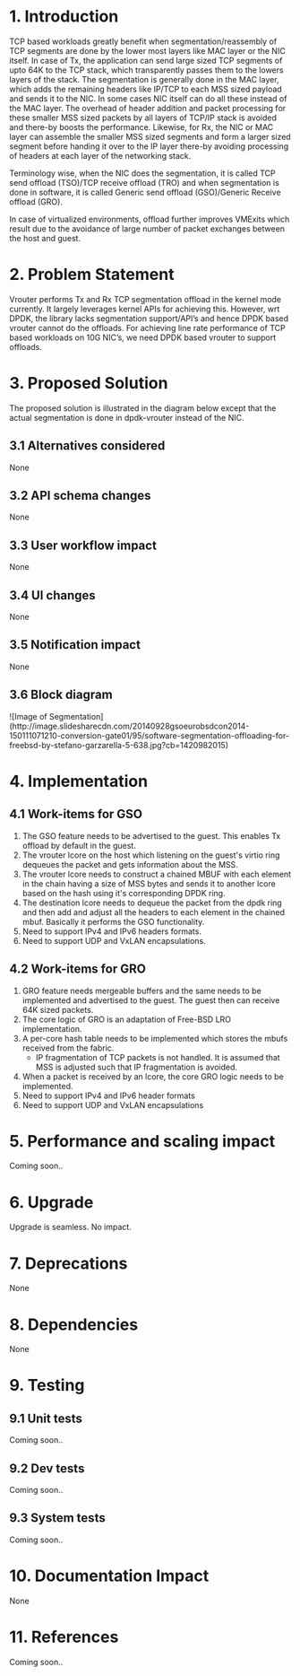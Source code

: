 <h1> 1. Introduction </h1>
TCP based workloads greatly benefit when segmentation/reassembly of TCP segments are done by the lower most layers like MAC layer or the NIC itself. In case of Tx, the application can send large sized TCP segments of upto 64K to the TCP stack, which transparently passes them to the lowers layers of the stack. The segmentation is generally done in the MAC layer, which adds the remaining headers like IP/TCP to each MSS sized payload and sends it to the NIC. In some cases NIC itself can do all these instead of the MAC layer. The overhead of header addition and packet processing for these smaller MSS sized packets by all layers of TCP/IP stack is avoided and there-by boosts the performance. Likewise, for Rx, the NIC or MAC layer can assemble the smaller MSS sized segments and form a larger sized segment before handing it over to the IP layer there-by avoiding processing of headers at each layer of the networking stack.

Terminology wise, when the NIC does the segmentation, it is called TCP send offload (TSO)/TCP receive offload (TRO) and when segmentation is done in software, it is called Generic send offload (GSO)/Generic Receive offload (GRO).

In case of virtualized environments, offload further improves VMExits which result due to the avoidance of large number of packet exchanges between the host and guest.

<h1>2. Problem Statement </h1>
Vrouter performs Tx and Rx TCP segmentation offload in the kernel mode currently. It largely leverages kernel APIs for achieving this. However, wrt DPDK, the library lacks segmentation support/API’s and hence DPDK based vrouter cannot do the offloads. For achieving line rate performance of TCP based workloads on 10G NIC’s, we need DPDK based vrouter to support offloads.

<h1>3. Proposed Solution </h1>
The proposed solution is illustrated in the diagram below except that the actual segmentation is done in dpdk-vrouter instead of the NIC.

<h2>3.1 Alternatives considered</h2>
None
<h2>3.2 API schema changes</h2>
None
<h2>3.3 User workflow impact</h2>
None
<h2>3.4 UI changes</h2>
None
<h2>3.5 Notification impact</h2>
None

<h2>3.6 Block diagram</h2>
![Image of Segmentation](http://image.slidesharecdn.com/20140928gsoeurobsdcon2014-150111071210-conversion-gate01/95/software-segmentation-offloading-for-freebsd-by-stefano-garzarella-5-638.jpg?cb=1420982015)

<h1>4. Implementation </h1>
<h2>4.1 Work-items for GSO </h2>

1.  The GSO feature needs to be advertised to the guest. This enables Tx offload by default in the guest.
2.  The vrouter lcore on the host which listening on the guest's virtio ring dequeues the packet and gets information about the MSS.
3.  The vrouter lcore needs to construct a chained MBUF with each element in the chain having a size of MSS bytes and sends it to another lcore based on the hash using it's corresponding DPDK ring.
4.  The destination lcore needs to dequeue the packet from the dpdk ring and then add and adjust all the headers to each element in the chained mbuf. Basically it performs the GSO functionality.
5.  Need to support IPv4 and IPv6 headers formats.
6.  Need to support UDP and VxLAN encapsulations.

<h2>4.2 Work-items for GRO </h2>

1.  GRO feature needs mergeable buffers and the same needs to be implemented and advertised to the guest. The guest then can receive 64K sized packets.
2.  The core logic of GRO is an adaptation of Free-BSD LRO implementation.
3.  A per-core hash table needs to be implemented which stores the mbufs received from the fabric.  
    * IP fragmentation of TCP packets is not handled. It is assumed that MSS is adjusted such that IP fragmentation is avoided.
4.  When a packet is received by an lcore, the core GRO logic needs to be implemented.
5.  Need to support IPv4 and IPv6 header formats
6.  Need to support UDP and VxLAN encapsulations

<h1>5. Performance and scaling impact</h1>
Coming soon..

<h1>6. Upgrade</h1>
Upgrade is seamless. No impact.

<h1>7. Deprecations</h1>
None

<h1>8. Dependencies</h1>
None

<h1>9. Testing</h1>
<h2>9.1 Unit tests</h2>
Coming soon..
<h2>9.2 Dev tests</h2>
Coming soon..
<h2>9.3 System tests</h2>
Coming soon..

<h1>10. Documentation Impact</h1>
None

<h1>11. References</h1>
Coming soon..

